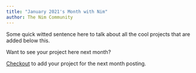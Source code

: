 ```yaml
---
title: "January 2021's Month with Nim"
author: The Nim Community
---
```

Some quick witted sentence here to talk about all the cool projects that are added below this.


Want to see your project here next month?

[Checkout](https://github.com/nim-lang/website) to add your project for the next month posting.